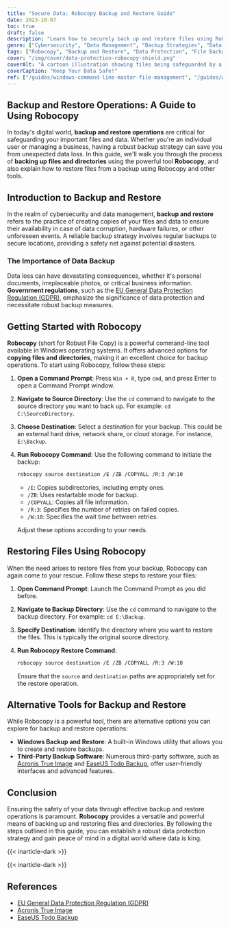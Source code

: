 ```yaml
---
title: "Secure Data: Robocopy Backup and Restore Guide"
date: 2023-10-07
toc: true
draft: false
description: "Learn how to securely back up and restore files using Robocopy, a powerful tool for data protection and peace of mind."
genre: ["Cybersecurity", "Data Management", "Backup Strategies", "Data Protection", "Windows Tools", "File Copying", "Data Backup", "Disaster Recovery", "File Restore", "Command-Line Tools"]
tags: ["Robocopy", "Backup and Restore", "Data Protection", "File Backup", "File Restoration", "Data Security", "Backup Strategies", "Cybersecurity", "Technology Guide", "IT Solutions", "Data Management", "Digital Safety", "Tech Tutorials", "Computer Backup", "Secure Data", "Data Recovery", "Windows Tools", "File Copying", "Data Backup Process", "Data Loss Prevention", "Data Backup Software", "Backup Tools", "Data Safety", "Backup Commands", "Data Backup Solutions", "Tech How-To", "Backup Best Practices", "Windows Utilities", "Data Preservation", "File Copy Guide", "Data Resilience"]
cover: "/img/cover/data-protection-robocopy-shield.png"
coverAlt: "A cartoon illustration showing files being safeguarded by a digital shield."
coverCaption: "Keep Your Data Safe!"
ref: ["/guides/windows-command-line-master-file-management", "/guides/windows-text-analysis-command-line-tips", "/guides/windows-system-info-management-guide", "/guides/windows-networking-internet-tools-guide", "/guides/windows-batch-scripting-automating-tasks-guide", "/guides/windows-user-accounts-permissions-guide", "/guides/windows-registry-command-line-tips", "/guides/secure-data-robocopy-backup-restore-guide", "/guides/windows-command-line-powershell-wsl-guide"]
---
```


## Backup and Restore Operations: A Guide to Using Robocopy

In today's digital world, **backup and restore operations** are critical for safeguarding your important files and data. Whether you're an individual user or managing a business, having a robust backup strategy can save you from unexpected data loss. In this guide, we'll walk you through the process of **backing up files and directories** using the powerful tool **Robocopy**, and also explain how to restore files from a backup using Robocopy and other tools.

## Introduction to Backup and Restore

In the realm of cybersecurity and data management, **backup and restore** refers to the practice of creating copies of your files and data to ensure their availability in case of data corruption, hardware failures, or other unforeseen events. A reliable backup strategy involves regular backups to secure locations, providing a safety net against potential disasters.

### The Importance of Data Backup

Data loss can have devastating consequences, whether it's personal documents, irreplaceable photos, or critical business information. **Government regulations**, such as the [EU General Data Protection Regulation (GDPR)](https://gdpr.eu/), emphasize the significance of data protection and necessitate robust backup measures.

## Getting Started with Robocopy

**Robocopy** (short for Robust File Copy) is a powerful command-line tool available in Windows operating systems. It offers advanced options for **copying files and directories**, making it an excellent choice for backup operations. To start using Robocopy, follow these steps:

1. **Open a Command Prompt**: Press `Win + R`, type `cmd`, and press Enter to open a Command Prompt window.

2. **Navigate to Source Directory**: Use the `cd` command to navigate to the source directory you want to back up. For example: `cd C:\SourceDirectory`.

3. **Choose Destination**: Select a destination for your backup. This could be an external hard drive, network share, or cloud storage. For instance, `E:\Backup`.

4. **Run Robocopy Command**: Use the following command to initiate the backup:
   
   ```bash
   robocopy source destination /E /ZB /COPYALL /R:3 /W:10
   ```
   
   - `/E`: Copies subdirectories, including empty ones.
   - `/ZB`: Uses restartable mode for backup.
   - `/COPYALL`: Copies all file information.
   - `/R:3`: Specifies the number of retries on failed copies.
   - `/W:10`: Specifies the wait time between retries.

   Adjust these options according to your needs.

## Restoring Files Using Robocopy

When the need arises to restore files from your backup, Robocopy can again come to your rescue. Follow these steps to restore your files:

1. **Open Command Prompt**: Launch the Command Prompt as you did before.

2. **Navigate to Backup Directory**: Use the `cd` command to navigate to the backup directory. For example: `cd E:\Backup`.

3. **Specify Destination**: Identify the directory where you want to restore the files. This is typically the original source directory.

4. **Run Robocopy Restore Command**:
   
   ```bash
   robocopy source destination /E /ZB /COPYALL /R:3 /W:10
   ```

   Ensure that the `source` and `destination` paths are appropriately set for the restore operation.

## Alternative Tools for Backup and Restore

While Robocopy is a powerful tool, there are alternative options you can explore for backup and restore operations:

- **Windows Backup and Restore**: A built-in Windows utility that allows you to create and restore backups.
- **Third-Party Backup Software**: Numerous third-party software, such as [Acronis True Image](https://www.acronis.com/en-us/personal/computer-backup/) and [EaseUS Todo Backup](https://www.easeus.com/backup-software/tb-free.html), offer user-friendly interfaces and advanced features.

## Conclusion

Ensuring the safety of your data through effective backup and restore operations is paramount. **Robocopy** provides a versatile and powerful means of backing up and restoring files and directories. By following the steps outlined in this guide, you can establish a robust data protection strategy and gain peace of mind in a digital world where data is king.

{{< inarticle-dark >}}

{{< inarticle-dark >}}

## References

- [EU General Data Protection Regulation (GDPR)](https://gdpr.eu/)
- [Acronis True Image](https://www.acronis.com/en-us/personal/computer-backup/)
- [EaseUS Todo Backup](https://www.easeus.com/backup-software/tb-free.html)
